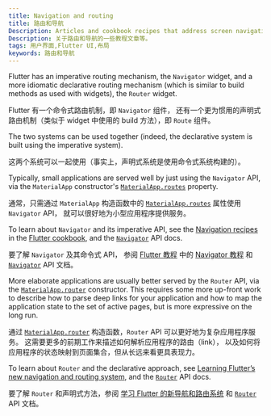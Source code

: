 ```yaml
---
title: Navigation and routing
title: 路由和导航
Description: Articles and cookbook recipes that address screen navigation.
Description: 关于路由和导航的一些教程文章等。
tags: 用户界面,Flutter UI,布局
keywords: 路由和导航
---
```


Flutter has an imperative routing mechanism, the `Navigator` widget,
and a more idiomatic declarative routing mechanism (which is similar to
build methods as used with widgets), the `Router` widget.

Flutter 有一个命令式路由机制，即 `Navigator` 组件，
还有一个更为惯用的声明式路由机制（类似于 widget 中使用的 build 方法），即 `Route` 组件。

The two systems can be used together (indeed, the declarative system
is built using the imperative system).

这两个系统可以一起使用（事实上，声明式系统是使用命令式系统构建的）。

Typically, small applications are served well by just using the
`Navigator` API, via the `MaterialApp` constructor's
[`MaterialApp.routes`][] property.

通常，只需通过 `MaterialApp` 构造函数中的 [`MaterialApp.routes`][] 属性使用 `Navigator` API，
就可以很好地为小型应用程序提供服务。

To learn about `Navigator` and its imperative API, see the
[Navigation recipes][] in the [Flutter cookbook][], and the
[`Navigator`][] API docs.

要了解 `Navigator` 及其命令式 API，
参阅 [Flutter 教程][Flutter cookbook] 中的 [Navigator 教程][Navigation recipes] 和 [`Navigator`][] API 文档。

More elaborate applications are usually better served by the `Router`
API, via the [`MaterialApp.router`] constructor. This requires some
more up-front work to describe how to parse deep links for your
application and how to map the application state to the set of active
pages, but is more expressive on the long run.

通过 [`MaterialApp.router`] 构造函数，`Router` API 可以更好地为复杂应用程序服务。
这需要更多的前期工作来描述如何解析应用程序的路由（link），
以及如何将应用程序的状态映射到页面集合，但从长远来看更具表现力。

To learn about `Router` and the declarative approach, see [Learning
Flutter’s new navigation and routing system][], and the [`Router`][]
API docs.

要了解 `Router` 和声明式方法，参阅 [学习 Flutter 的新导航和路由系统][Learning Flutter’s new navigation and routing system] 
和 [`Router`][] API 文档。

[Flutter cookbook]: {{site.url}}/cookbook
[Learning Flutter’s new navigation and routing system]: {{site.flutter-medium}}/learning-flutters-new-navigation-and-routing-system-7c9068155ade
[Navigation recipes]: {{site.url}}/cookbook/navigation
[`Navigator`]: {{site.api}}/flutter/widgets/Navigator-class.html
[`Router`]: {{site.api}}/flutter/widgets/Router-class.html
[`MaterialApp.routes`]: {{site.api}}/flutter/material/MaterialApp/routes.html
[`MaterialApp.router`]: {{site.api}}/flutter/material/MaterialApp/MaterialApp.router.html
